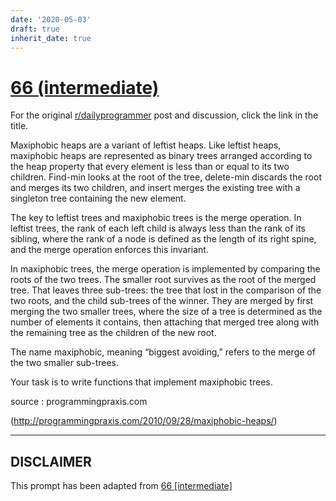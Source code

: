 ```yaml
---
date: '2020-05-03'
draft: true
inherit_date: true
---
```


# [66 (intermediate)](https://www.reddit.com/r/dailyprogrammer/comments/v89by/6182012_challenge_66_intermediate/)

For the original [r/dailyprogrammer](https://www.reddit.com/r/dailyprogrammer/) post and discussion, click the link in the title.

Maxiphobic heaps are a variant of leftist heaps. Like leftist heaps, maxiphobic heaps are represented as binary trees arranged according to the heap property that every element is less than or equal to its two children. Find-min looks at the root of the tree, delete-min discards the root and merges its two children, and insert merges the existing tree with a singleton tree containing the new element.

The key to leftist trees and maxiphobic trees is the merge operation. In leftist trees, the rank of each left child is always less than the rank of its sibling, where the rank of a node is defined as the length of its right spine, and the merge operation enforces this invariant.  

In maxiphobic trees, the merge operation is implemented by comparing the roots of the two trees. The smaller root survives as the root of the merged tree. That leaves three sub-trees: the tree that lost in the comparison of the two roots, and the child sub-trees of the winner. They are merged by first merging the two smaller trees, where the size of a tree is determined as the number of elements it contains, then attaching that merged tree along with the remaining tree as the children of the new root. 

The name maxiphobic, meaning “biggest avoiding,” refers to the merge of the two smaller sub-trees.

Your task is to write functions that implement maxiphobic trees.

source : programmingpraxis.com

(http://programmingpraxis.com/2010/09/28/maxiphobic-heaps/)

----
## **DISCLAIMER**
This prompt has been adapted from [66 [intermediate]](https://www.reddit.com/r/dailyprogrammer/comments/v89by/6182012_challenge_66_intermediate/
)
